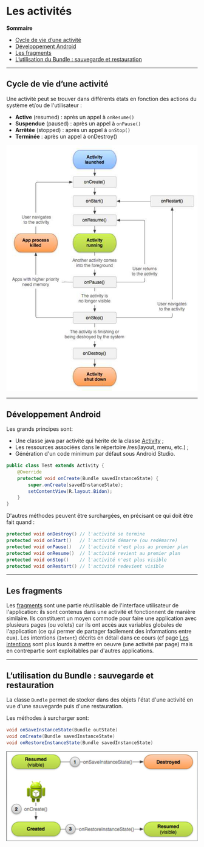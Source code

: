 # Les activités

**Sommaire**

* [Cycle de vie d’une activité](#cycle-de-vie-dune-activité)
* [Développement Android](#développement-android)
* [Les fragments](#les-fragments)
* [L’utilisation du Bundle : sauvegarde et restauration](#lutilisation-du-bundle--sauvegarde-et-restauration)

---

## Cycle de vie d’une activité

Une activité peut se trouver dans différents états en fonction des actions du système et/ou de l'utilisateur :
* **Active** (resumed) : après un appel à `onResume()`
* **Suspendue** (paused) : après un appel à `onPause()`
* **Arrêtée** (stopped) : après un appel à `onStop()`
* **Terminée** : après un appel à onDestroy()

![cycle de vie d'une activité](./images/presentation_cycleVie.png)

---

## Développement Android

Les grands principes sont:
* Une classe java par activité qui hérite de la classe [Activity](https://developer.android.com/reference/android/app/Activity.html) ;
* Les ressources associées dans le répertoire /res(layout, menu, etc.) ;
* Génération d'un code minimum par défaut sous Android Studio.

```java
public class Test extends Activity {
    @Override
    protected void onCreate(Bundle savedInstanceState) {
        super.onCreate(savedInstanceState);
        setContentView(R.layout.Bidon);
    }
}
```

D'autres méthodes peuvent être surchargées, en précisant ce qui doit être fait quand :
```java
protected void onDestroy() // l'activité se termine
protected void onStart()   // l'activité démarre (ou redémarre)
protected void onPause()   // l'activité n'est plus au premier plan
protected void onResume()  // l'activité revient au premier plan
protected void onStop()    // l'activité n'est plus visible
protected void onRestart() // l'activité redevient visible
```

---

## Les fragments

Les [fragments](https://developer.android.com/guide/fragments) sont une partie réutilisable de l'interface utilisateur de l'application: ils sont contenus dans une activité et fonctionnent de manière similaire. Ils constituent un moyen commode pour faire une application avec plusieurs pages (ou volets) car ils ont accès aux variables globales de l'application (ce qui permer de partager facilement des informations entre eux). Les intentions (`Intent`) décrits en détail dans ce cours (cf page [Les intentions](./Android_presentation_IUT_intents.md) sont plus lourds à mettre en oeuvre (une activité par page) mais en contrepartie sont exploitables par d'autres applications.

---

## L’utilisation du Bundle : sauvegarde et restauration 

La classe `Bundle` permet de stocker dans des objets l'état d'une activité en vue d'une sauvegarde puis d'une restauration.

Les méthodes à surcharger sont:
```java
void onSaveInstanceState(Bundle outState)
void onCreate(Bundle savedInstanceState)
void onRestoreInstanceState(Bundle savedInstanceState)
```

![cycle de vie d'une activité](./images/presentation_bundle.png)